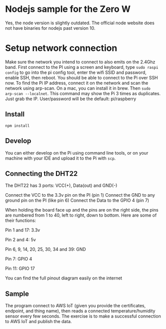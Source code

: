 # Nodejs sample for the Zero W

Yes, the node version is slightly outdated. The official node website does not have binaries for nodejs past version 10.

# Setup network connection

Make sure the network you intend to connect to also emits on the 2.4Ghz band. First connect to the PI using a screen and keyboard, type `sudo raspi config` to go into the pi config tool, enter the wifi SSID and password, enable SSH, then reboot. You should be able to connect to the Pi over SSH now. To find the Pi IP address, connect it on the network and scan the network using arp-scan. On a mac, you can install it in brew. Then `sudo arp-scan --localnet`. This command may show the Pi 3 times as duplicates. Just grab the IP. User/password will be the default: pi/raspberry

## Install

`npm install`

## Develop

You can either develop on the Pi using command line tools, or on your machine with your IDE and upload it to the Pi with `scp`.


## Connecting the DHT22

The DHT22 has 3 ports: VCC(+), Data(out) and GND(-)

Connect the VCC to the 3.3v pin on the PI (pin 1)
Connect the GND to any ground pin on the PI (like pin 6)
Connect the Data to the GPIO 4 (pin 7)

When holding the board face up and the pins are on the right side, the pins are numbered from 1 to 40, left to right, down to bottom. Here are some of their functions:

Pin 1 and 17: 3.3v

Pin 2 and 4: 5v

Pin 6, 9, 14, 20, 25, 30, 34 and 39: GND

Pin 7: GPIO 4

Pin 11: GPIO 17

You can find the full pinout diagram easily on the internet


## Sample

The program connect to AWS IoT (given you provide the certificates, endpoint, and thing name), then reads a connected temperature/humidity sensor every few seconds. The exercise is to make a successful connection to AWS IoT and publish the data.
